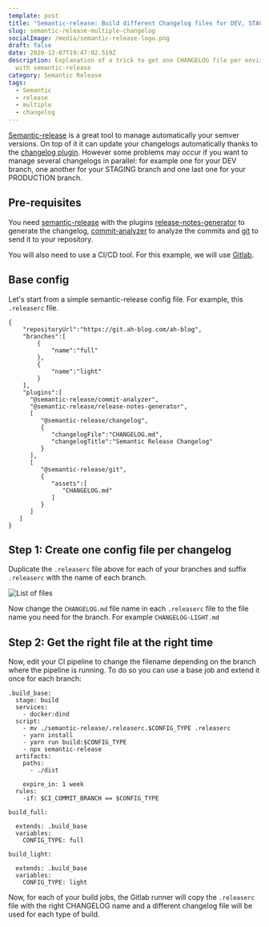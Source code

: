 ```yaml
---
template: post
title: "Semantic-release: Build different Changelog files for DEV, STAGING and PROD"
slug: semantic-release-multiple-changelog
socialImage: /media/semantic-release-logo.png
draft: false
date: 2020-12-07T19:47:02.519Z
description: Explanation of a trick to get one CHANGELOG file per environment
  with semantic-release
category: Semantic Release
tags:
  - Semantic
  - release
  - multiple
  - changelog
---
```

[Semantic-release](https://github.com/semantic-release/semantic-release) is a great tool to manage automatically your semver versions. On top of it it can update your changelogs automatically thanks to the [changelog plugin](https://github.com/semantic-release/changelog).
However some problems may occur if you want to manage several changelogs in parallel: for example one for your DEV branch, one another for your STAGING branch and one last one for your PRODUCTION branch.

## Pre-requisites

You need [semantic-release](https://github.com/semantic-release/semantic-release) with the plugins [release-notes-generator](https://github.com/semantic-release/release-notes-generator) to generate the changelog, [commit-analyzer](https://github.com/semantic-release/commit-analyzer/) to analyze the commits and [git](https://github.com/semantic-release/git) to send it to your repository.

You will also need to use a CI/CD tool. For this example, we will use [Gitlab](https://about.gitlab.com/).

## Base config

Let's start from a simple semantic-release config file. For example, this `.releaserc` file.

```
{
    "repositoryUrl":"https://git.ah-blog.com/ah-blog",
    "branches":[
        {
            "name":"full"  
        },
        {
            "name":"light"
        }
    ],
    "plugins":[
      "@semantic-release/commit-analyzer",
      "@semantic-release/release-notes-generator",
      [
         "@semantic-release/changelog",
         {
            "changelogFile":"CHANGELOG.md",
            "changelogTitle":"Semantic Release Changelog"
         }
      ],
      [
         "@semantic-release/git",
         {
            "assets":[
               "CHANGELOG.md"
            ]
         }
      ]
   ]
}
```

## Step 1: Create one config file per changelog

Duplicate the `.releaserc` file above for each of your branches and suffix `.releaserc` with the name of each branch.

![List of files](/media/files2.png "Files")

Now change the `CHANGELOG.md` file name in each `.releaserc` file to the file name you need for the branch. For example `CHANGELOG-LIGHT.md`

## Step 2: Get the right file at the right time

Now, edit your CI pipeline to change the filename depending on the branch where the pipeline is running. To do so you can use a base job and extend it once for each branch:

```
.build_base:
  stage: build
  services:
    - docker:dind
  script:
    - mv ./semantic-release/.releaserc.$CONFIG_TYPE .releaserc
    - yarn install
    - yarn run build:$CONFIG_TYPE
    - npx semantic-release
  artifacts:
    paths:
      - ./dist

    expire_in: 1 week
  rules:
    -if: $CI_COMMIT_BRANCH == $CONFIG_TYPE

build_full:

  extends: .build_base
  variables:
    CONFIG_TYPE: full

build_light:

  extends: .build_base
  variables:
    CONFIG_TYPE: light
```

Now, for each of your build jobs, the Gitlab runner will copy the `.releaserc` file with the right CHANGELOG name and a different changelog file will be used for each type of build.